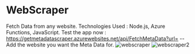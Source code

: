# WebScraper
Fetch Data from any website.
Technologies Used : Node.js, Azure Functions, JavaScript.
Test the app now : https://getmetadatascraper.azurewebsites.net/api/FetchMetaData?url=  -- Add the website you want the Meta Data for. 
![webscraper](https://user-images.githubusercontent.com/45241855/161601915-a940c43a-75ec-4793-938a-1c67a158d823.png)
![webscraper2](https://user-images.githubusercontent.com/45241855/161601682-9445eb10-1ca3-4d40-bc60-d36a2ba8cdf9.png)

